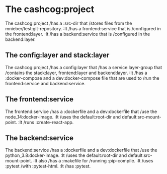 # The cashcog:project

The cashcog:project /has a :src-dir that /stores files from the mnieber/test:git-repository.
:It /has a frontend:service that is /configured in the frontend:layer.
:It /has a backend:service that is /configured in the backend:layer.

## The config:layer and stack:layer

The cashcog:project /has a config:layer that /has a service:layer-group that /contains the stack:layer, frontend:layer and backend:layer.
:It /has a :docker-compose and a dev:docker-compose file that are used
to /run the frontend:service and backend:service.

## The frontend:service

The frontend:service /has a :dockerfile and a dev:dockerfile that /use the node_14:docker-image.
:It /uses the default:root-dir and default:src-mount-point.
:It /runs :create-react-app.

## The backend:service

The backend:service /has a :dockerfile and a dev:dockerfile that /use the python_3.8:docker-image.
:It /uses the default:root-dir and default:src-mount-point.
:It also /has a :makefile for /running :pip-compile.
:It /uses :pytest /with :pytest-html.
:It /has :pytest.

